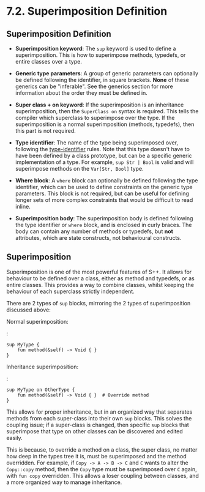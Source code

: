 # 7.2. Superimposition Definition

<primary-label ref="header-label"/>

<secondary-label ref="doc-wip"/>

## Superimposition Definition

<secondary-label ref="feature-frozen"/>

- **Superimposition keyword**: The `sup` keyword is used to define a superimposition. This is how to superimpose
  methods, typedefs, or entire classes over a type.

- **Generic type parameters**: A group of generic parameters can optionally be defined following the identifier, in
  square brackets. **None** of these generics can be "inferable". See the generics section for more information about
  the order they must be defined in.

- **Super class + on keyword**: If the superimposition is an inheritance superimposition, then the `SuperClass on`
  syntax is required. This tells the compiler which superclass to superimpose over the type. If the superimposition is
  a normal superimposition (methods, typedefs), then this part is not required.

- **Type identifier**: The name of the type being superimposed over, following
  the [type-identifier](2-5-Identifiers.md#naming-rules) rules. Note that this type doesn't have to have been defined by
  a class prototype, but can be a specific generic implementation of a type. For example, `sup Str | Bool` is valid and
  will superimpose methods on the `Var[Str, Bool]` type.

- **Where block**: A `where` block can optionally be defined following the type identifier, which can be used to define
  constraints on the generic type parameters. This block is not required, but can be useful for defining longer sets of
  more complex constraints that would be difficult to read inline.

- **Superimposition body**: The superimposition body is defined following the type identifier or `where` block, and is
  enclosed in curly braces. The body can contain any number of methods or typedefs, but **not** attributes, which are
  state constructs, not behavioural constructs.

## Superimposition

Superimposition is one of the most powerful features of S++. It allows for behaviour to be defined over a class, either
as method and typedefs, or as entire classes. This provides a way to combine classes, whilst keeping the behaviour of
each superclass strictly independent.

There are 2 types of `sup` blocks, mirroring the 2 types of superimposition discussed above:

Normal superimposition:

:
```
sup MyType {
    fun method(&self) -> Void { }
}
```

Inheritance superimposition:

:
```
sup MyType on OtherType {
    fun method(&self) -> Void { }  # Override method
}
```

This allows for proper inheritance, but in an organized way that separates methods from each super-class into their
own `sup` blocks. This solves the coupling issue; if a super-class is changed, then specific `sup` blocks that
superimpose that type on other classes can be discovered and edited easily.

This is because, to override a method on a class, the super class, no matter how deep in the types tree it is, must be
superimposed and the method overridden. For example, if `Copy -> A -> B -> C` and `C` wants to alter the `Copy::copy`
method, then the `Copy` type must be superimposed over `C` again, with `fun copy` overridden. This allows a loser
coupling between classes, and a more organized way to manage inheritance.
